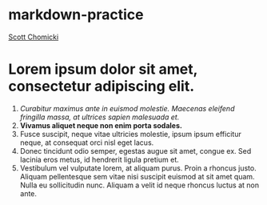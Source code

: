 # markdown-practice
[Scott Chomicki](https://www.linkedin.com/in/schomicki/)
# Lorem ipsum dolor sit amet, consectetur adipiscing elit. 
1. *Curabitur maximus ante in euismod molestie. Maecenas eleifend fringilla massa, at ultrices sapien malesuada et.*
3. **Vivamus aliquet neque non enim porta sodales.** 
4. Fusce suscipit, neque vitae ultricies molestie, ipsum ipsum efficitur neque, at consequat orci nisl eget lacus.
5.  Donec tincidunt odio semper, egestas augue sit amet, congue ex. Sed lacinia eros metus, id hendrerit ligula pretium et. 
6.  Vestibulum vel vulputate lorem, at aliquam purus. Proin a rhoncus justo. Aliquam pellentesque sem vitae nisi suscipit euismod at sit amet quam. Nulla eu sollicitudin nunc. Aliquam a velit id neque rhoncus luctus at non ante.
